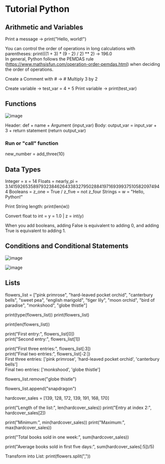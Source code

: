 # Tutorial Python

## Arithmetic and Variables

Print a message -> print("Hello, world!")

You can control the order of operations in long calculations with parentheses: print(((1 + 3) * (9 - 2) / 2) ** 2) -> 196.0  
In general, Python follows the PEMDAS rule (https://www.mathsisfun.com/operation-order-pemdas.html) when deciding the order of operations.

Create a Comment with # -> # Multiply 3 by 2

Create variable -> test_var = 4 + 5
Print variable -> print(test_var)

## Functions

![image](https://github.com/user-attachments/assets/e1fdcf6c-1963-466d-bb56-312037f255bd)

Header: def + name + Argument (input_var)
Body: output_var = input_var + 3 + return statement (return output_var)

### Run or "call" function  
new_number = add_three(10)

## Data Types

Integer = x = 14
Floats = nearly_pi = 3.141592653589793238462643383279502884197169399375105820974944
Booleans = z_one = True / z_five = not z_four
Strings = w = "Hello, Python!"

Print String length: print(len(w))

Convert float to int = y = 1.0 | z = int(y)

When you add booleans, adding False is equivalent to adding 0, and adding True is equivalent to adding 1.

## Conditions and Conditional Statements

![image](https://github.com/user-attachments/assets/b5129c3e-d553-4cb5-8d8e-9c42d3ed38df)

![image](https://github.com/user-attachments/assets/f78e1d15-03e5-42cc-8186-f68de1ce9893)

## Lists

flowers_list = ["pink primrose", "hard-leaved pocket orchid", "canterbury bells", "sweet pea", "english marigold", "tiger lily", "moon orchid", "bird of paradise", "monkshood", "globe thistle"]

print(type(flowers_list))
print(flowers_list)

print(len(flowers_list))

print("First entry:", flowers_list[0])  
print("Second entry:", flowers_list[1])

print("First three entries:", flowers_list[:3])  
print("Final two entries:", flowers_list[-2:])    
First three entries: ['pink primrose', 'hard-leaved pocket orchid', 'canterbury bells']  
Final two entries: ['monkshood', 'globe thistle']

flowers_list.remove("globe thistle")

flowers_list.append("snapdragon")

hardcover_sales = [139, 128, 172, 139, 191, 168, 170]

print("Length of the list:", len(hardcover_sales))
print("Entry at index 2:", hardcover_sales[2])

print("Minimum:", min(hardcover_sales))
print("Maximum:", max(hardcover_sales))

print("Total books sold in one week:", sum(hardcover_sales))

print("Average books sold in first five days:", sum(hardcover_sales[:5])/5)

Transform into List: print(flowers.split(","))
